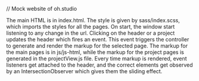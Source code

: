 // Mock website of oh.studio

The main HTML is in index.html.
The style is given by sass/index.scss, which imports the styles for all the pages.
On start, the window start listening to any change in the url.
Clicking on the header or a project updates the header which fires an event.
This event triggers the controller to generate and render the markup for the selected page.
The markup for the main pages is in js/js-html, while the markup for the project pages is generated in the projectView.js file.
Every time markup is rendered, event listeners get attached to the header,
and the correct elements get observed by an IntersectionObserver which gives them the sliding effect.
